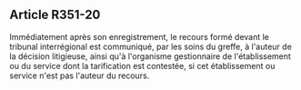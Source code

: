 ## Article R351-20

Immédiatement après son enregistrement, le recours formé devant le tribunal interrégional est communiqué,
par les soins du greffe, à l'auteur de la décision litigieuse, ainsi qu'à l'organisme gestionnaire de
l'établissement ou du service dont la tarification est contestée, si cet établissement ou service n'est pas
l'auteur du recours.


